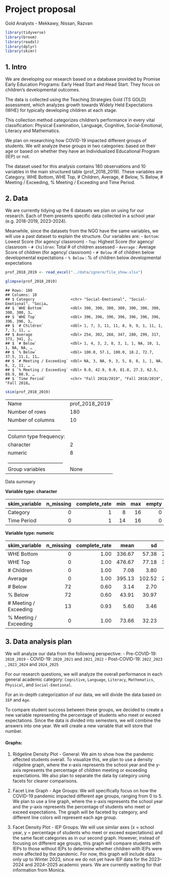 Project proposal
================
Gold Analysts - Mekkawy, Nissan, Razvan

``` r
library(tidyverse)
library(broom)
library(readxl)
library(dplyr)
library(skimr)
```

## 1. Intro

We are developing our research based on a database provided by Promise
Early Education Programs: Early Head Start and Head Start. They focus on
children’s developmental outcomes.

The data is collected using the Teaching Strategies Gold (TS GOLD)
assessment, which analyzes growth towards Widely Held Expectations (WHE)
for typically developing children at each stage.

This collection method categorizes children’s performance in every vital
classification: Physical Examination, Language, Cognitive,
Social-Emotional, Literacy and Mathematics.

We plan on researching how COVID-19 impacted different groups of
students. We will analyze these groups in two categories: based on their
age or based on whether they have an Individualized Educational Program
(IEP) or not.

The dataset used for this analysis contains 180 observations and 10
variables in the main structured table (prof_2018_2019). These variables
are Category, WHE Bottom, WHE Top, \# Children, Average, \# Below, %
Below, \# Meeting / Exceeding, % Meeting / Exceeding and Time Period.

## 2. Data

We are currently tidying up the 6 datasets we plan on using for our
research. Each of them presents specific data collected in a school year
(e.g. 2018-2019, 2023-2024).

Meanwhile, since the datasets from the NGO have the same variables, we
will use a past dataset to explain the structure. Our variables are: -
`Bottom`: Lowest Score (for agency/ classroom) - `Top`: Highest Score
(for agency/ classroom - `# Children`: Total \# of children assessed -
`Average` : Average Score of children (for agency/ classroom) -
`# Below` :# of children below developmental expectations - `% Below` :
% of children below developmental expectations

``` r
prof_2018_2019 <- read_excel("../data/ignore/file_show.xlsx")
```

``` r
glimpse(prof_2018_2019)
```

    ## Rows: 180
    ## Columns: 10
    ## $ Category                <chr> "Social-Emotional", "Social-Emotional", "Socia…
    ## $ `WHE Bottom`            <dbl> 300, 300, 300, 300, 300, 300, 300, 300, 300, 3…
    ## $ `WHE Top`               <dbl> 396, 396, 396, 396, 396, 396, 396, 396, 396, 3…
    ## $ `# Children`            <dbl> 1, 7, 3, 11, 11, 8, 9, 9, 1, 11, 1, 7, 3, 11, …
    ## $ Average                 <dbl> 254, 302, 268, 347, 280, 299, 317, 373, 341, 2…
    ## $ `# Below`               <dbl> 1, 4, 3, 2, 8, 3, 1, 1, NA, 10, 1, 1, NA, NA, …
    ## $ `% Below`               <dbl> 100.0, 57.1, 100.0, 18.2, 72.7, 37.5, 11.1, 11…
    ## $ `# Meeting / Exceeding` <dbl> NA, 3, NA, 9, 3, 5, 8, 8, 1, 1, NA, 6, 3, 11, …
    ## $ `% Meeting / Exceeding` <dbl> 0.0, 42.9, 0.0, 81.8, 27.3, 62.5, 88.9, 88.9, …
    ## $ `Time Period`           <chr> "Fall 2018/2019", "Fall 2018/2019", "Fall 2018…

``` r
skim(prof_2018_2019)
```

|                                                  |                |
|:-------------------------------------------------|:---------------|
| Name                                             | prof_2018_2019 |
| Number of rows                                   | 180            |
| Number of columns                                | 10             |
| \_\_\_\_\_\_\_\_\_\_\_\_\_\_\_\_\_\_\_\_\_\_\_   |                |
| Column type frequency:                           |                |
| character                                        | 2              |
| numeric                                          | 8              |
| \_\_\_\_\_\_\_\_\_\_\_\_\_\_\_\_\_\_\_\_\_\_\_\_ |                |
| Group variables                                  | None           |

Data summary

**Variable type: character**

| skim_variable | n_missing | complete_rate | min | max | empty | n_unique | whitespace |
|:--------------|----------:|--------------:|----:|----:|------:|---------:|-----------:|
| Category      |         0 |             1 |   8 |  16 |     0 |        6 |          0 |
| Time Period   |         0 |             1 |  14 |  16 |     0 |        3 |          0 |

**Variable type: numeric**

| skim_variable | n_missing | complete_rate | mean | sd | p0 | p25 | p50 | p75 | p100 | hist |
|:---|---:|---:|---:|---:|---:|---:|---:|---:|---:|:---|
| WHE Bottom | 0 | 1.00 | 336.67 | 57.38 | 269.0 | 295.00 | 320.0 | 378.00 | 438 | ▇▁▂▂▂ |
| WHE Top | 0 | 1.00 | 476.67 | 77.18 | 390.0 | 396.00 | 461.5 | 555.00 | 596 | ▇▃▃▁▇ |
| \# Children | 0 | 1.00 | 7.08 | 3.80 | 1.0 | 3.00 | 8.5 | 11.00 | 11 | ▇▁▂▇▇ |
| Average | 0 | 1.00 | 395.13 | 102.52 | 213.0 | 314.75 | 380.0 | 453.00 | 738 | ▆▇▆▁▁ |
| \# Below | 72 | 0.60 | 3.14 | 2.70 | 1.0 | 1.00 | 2.0 | 4.00 | 11 | ▇▂▁▁▁ |
| % Below | 72 | 0.60 | 43.91 | 30.97 | 9.1 | 18.20 | 36.4 | 67.88 | 100 | ▇▅▁▃▃ |
| \# Meeting / Exceeding | 13 | 0.93 | 5.60 | 3.46 | 0.0 | 2.00 | 6.0 | 9.00 | 11 | ▇▅▂▅▇ |
| % Meeting / Exceeding | 0 | 1.00 | 73.66 | 32.23 | 0.0 | 57.10 | 88.9 | 100.00 | 100 | ▁▂▁▂▇ |

## 3. Data analysis plan

We will analyze our data from the following perspective: - Pre-COVID-19:
`2018_2019` - COVID-19: `2020_2021` and `2021_2022` - Post-COVID-19:
`2022_2023` , `2023_2024` and `2024_2025`

For our research questions, we will analyze the overall performance in
each general academic category: `Cognitive`, `Language`, `Literacy`,
`Mathematics`, `Physical`, and `Social-Emotional`.

For an in-depth categorization of our data, we will divide the data
based on `IEP` and `Age`.

To compare student success between these groups, we decided to create a
new variable representing the percentage of students who meet or exceed
expectations. Since the data is divided into semesters, we will combine
the answers into one year. We will create a new variable that will store
that number.

#### Graphs:

1.  Ridgeline Density Plot - General: We aim to show how the pandemic
    affected students overall. To visualize this, we plan to use a
    density ridgeline graph, where the x-axis represents the school year
    and the y-axis represents the percentage of children meeting or
    exceeding expectations. We also plan to separate the data by
    category using facets for clearer comparisons.

2.  Facet Line Graph - Age Groups: We will specifically focus on how the
    COVID-19 pandemic impacted different age groups, ranging from 0
    to 5. We plan to use a line graph, where the x-axis represents the
    school year and the y-axis represents the percentage of students who
    meet or exceed expectations. The graph will be faceted by category,
    and different line colors will represent each age group.

3.  Facet Density Plot - IEP Groups: We will use similar axes (x =
    school year, y = percentage of students who meet or exceed
    expectations) and the same facet categories as in our second graph.
    However, instead of focusing on different age groups, this graph
    will compare students with IEPs to those without IEPs to determine
    whether children with IEPs were more affected by the pandemic. For
    now, this graph will include data only up to Winter 2023, since we
    do not yet have IEP data for the 2023–2024 and 2024–2025 academic
    years. We are currently waiting for that information from Monica.
